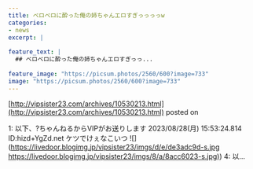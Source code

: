 ```yaml
---
title: ベロベロに酔った俺の姉ちゃんエロすぎっっっっw
categories:
- news
excerpt: |
  
feature_text: |
  ## ベロベロに酔った俺の姉ちゃんエロすぎっっ...
  
feature_image: "https://picsum.photos/2560/600?image=733"
image: "https://picsum.photos/2560/600?image=733"
---
```


[http://vipsister23.com/archives/10530213.html](http://vipsister23.com/archives/10530213.html)
posted on 

<!--more-->

1: 以下、?ちゃんねるからVIPがお送りします 2023/08/28(月) 15:53:24.814 ID:hizd+YgZd.net ケツでけぇなこいつ ![](https://livedoor.blogimg.jp/vipsister23/imgs/d/e/de3adc9d-s.jpg [https://livedoor.blogimg.jp/vipsister23/imgs/8/a/8acc6023-s.jpg)](https://livedoor.blogimg.jp/vipsister23/imgs/8/a/8acc6023-s.jpg)) 4: 以...
